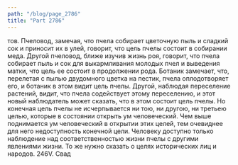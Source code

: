 ```yaml
---
path: "/blog/page_2786"
title: "Part 2786"
---
```


тов. Пчеловод, замечая, что пчела собирает цветочную пыль и сладкий сок и приносит их в улей, говорит, что цель пчелы состоит в собирании меда. Другой пчеловод, ближе изучив жизнь роя, говорит, что пчела собирает пыль и сок для выкармливания молодых пчел и выведения матки, что цель ее состоит в продолжении рода. Ботаник замечает, что, перелетая с пылью двудомного цветка на пестик, пчела оплодотворяет его, и ботаник в этом видит цель пчелы. Другой, наблюдая переселение растений, видит, что пчела содействует этому переселению, и этот новый наблюдатель может сказать, что в этом состоит цель пчелы. Но конечная цель пчелы не исчерпывается ни тою, ни другою, ни третьею целью, которые в состоянии открыть ум человеческий. Чем выше поднимается ум человеческий в открытии этих целей, тем очевиднее для него недоступность конечной цели.
Человеку доступно только наблюдение над соответственностью жизни пчелы с другими явлениями жизни. То же нужно сказать о целях исторических лиц и народов.
246V.
Свад
